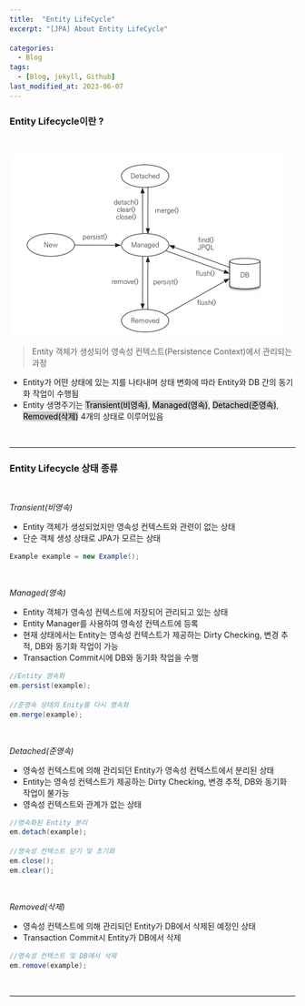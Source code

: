 ```yaml
---
title:  "Entity LifeCycle"
excerpt: "[JPA] About Entity LifeCycle"

categories:
  - Blog
tags:
  - [Blog, jekyll, Github]
last_modified_at: 2023-06-07
---
```


### Entity Lifecycle이란 ?

<br />

![image info](/assets/img/jpaLifecycle.png)
<img src="/assets/img/jpaLifecycle.png" alt="" width="0" height="0">

> Entity 객체가 생성되어 영속성 컨텍스트(Persistence Context)에서 관리되는 과정


- Entity가 어떤 상태에 있는 지를 나타내며 상태 변화에 따라 Entity와 DB 간의 동기화 작업이 수행됨
- Entity 생명주기는 <mark style="background-color:#cccccc">Transient(비영속)</mark>, <mark style="background-color:#cccccc">Managed(영속)</mark>, <mark style="background-color:#cccccc">Detached(준영속)</mark>, <mark style="background-color:#cccccc">Removed(삭제)</mark> 4개의 상태로 이루어있음


<br />

---
### Entity Lifecycle 상태 종류

<br />

*Transient(비영속)*

- Entity 객체가 생성되었지만 영속성 컨텍스트와 관련이 없는 상태
- 단순 객체 생성 상태로 JPA가 모르는 상태

```java
Example example = new Example();
```

<br />

*Managed(영속)*

- Entity 객체가 영속성 컨텍스트에 저장되어 관리되고 있는 상태
- Entity Manager를 사용하여 영속성 컨텍스트에 등록
- 현재 상태에서는 Entity는 영속성 컨텍스트가 제공하는 Dirty Checking, 변경 추적, DB와 동기화 작업이 가능
- Transaction Commit시에 DB와 동기화 작업을 수행

```java
//Entity 영속화
em.persist(example);

//준영속 상태의 Enity를 다시 영속화
em.merge(example);
```

<br />

*Detached(준영속)*

- 영속성 컨텍스트에 의해 관리되던 Entity가 영속성 컨텍스트에서 분리된 상태
- Entity는 영속성 컨텍스트가 제공하는 Dirty Checking, 변경 추적, DB와 동기화 작업이 불가능
- 영속성 컨텍스트와 관계가 없는 상태


```java
//영속화된 Entity 분리
em.detach(example);

//영속성 컨텍스트 닫기 및 초기화
em.close();
em.clear();
```

<br />


*Removed(삭제)*

- 영속성 컨텍스트에 의해 관리되던 Entity가 DB에서 삭제된 예정인 상태
- Transaction Commit시 Entity가 DB에서 삭제

```java
//영속성 컨텍스트 및 DB에서 삭제
em.remove(example);
```

<br />

---
